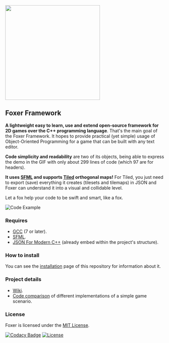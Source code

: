 <img src="assets/readme/example.gif" width=300/>

## Foxer Framework

**A lightweight easy to learn, use and extend open-source framework for 2D games
over the C++ programming language**. That's the main goal of the Foxer Framework.
It hopes to provide practical (yet simple) usage of Object-Oriented Programming
for a game that can be built with any text editor.

**Code simplicity and readability** are two of its objects, being able to
express the demo in the GIF with only about 299 lines of code
(which 97 are for headers).

**It uses [SFML](https://www.sfml-dev.org) and supports
[Tiled](https://www.mapeditor.org/) orthogonal maps!** For Tiled, you just
need to export (save) everything it creates (tilesets and tilemaps) in JSON
and Foxer can understand it into a visual and collidable level.

Let a fox help your code to be swift and smart, like a fox.

![Code Example](assets/readme/code_example.png)

### Requires

- [GCC](http://gcc.gnu.org) (7 or later).
- [SFML](https://www.sfml-dev.org).
- [JSON For Modern C++](https://github.com/nlohmann/json) (already embed within the project's structure).

### How to install

You can see the
[installation](https://github.com/murilobnt/foxer/blob/master/.github/installation/installation.md)
page of this repository for information about it.

### Project details

- [Wiki](https://github.com/murilobnt/foxer/wiki).
- [Code comparison](https://github.com/murilobnt/foxer/blob/master/.github/comparison.md) of different implementations of a simple game scenario.

### License

Foxer is licensed under the [MIT License](https://github.com/murilobnt/foxer/blob/master/LICENSE).

[![Codacy Badge](https://api.codacy.com/project/badge/Grade/02e6682822d149bf8e2e0472476f41ea)](https://www.codacy.com/manual/murilobnt/foxer?utm_source=github.com&amp;utm_medium=referral&amp;utm_content=murilobnt/foxer&amp;utm_campaign=Badge_Grade)
[![License](https://img.shields.io/:license-MIT-blue.svg)](https://github.com/murilobnt/foxer/blob/master/LICENSE)
